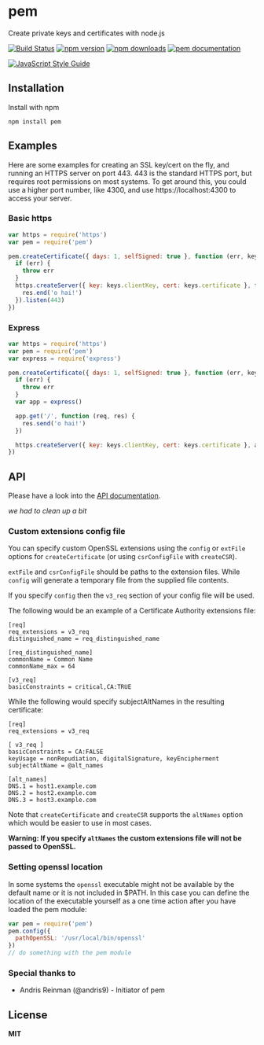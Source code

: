 pem
===

Create private keys and certificates with node.js

[![Build Status](https://secure.travis-ci.org/Dexus/pem.png)](http://travis-ci.org/Dexus/pem) [![npm version](https://badge.fury.io/js/pem.svg)](http://badge.fury.io/js/pem) [![npm downloads](https://img.shields.io/npm/dt/pem.svg)](https://www.npmjs.com/package/pem) [![pem documentation](https://img.shields.io/badge/pem-documentation-0099ff.svg?style=flat)](https://dexus.github.io/pem/jsdoc/)

[![JavaScript Style Guide](https://cdn.rawgit.com/standard/standard/master/badge.svg)](https://github.com/standard/standard)

## Installation

Install with npm

    npm install pem

## Examples

Here are some examples for creating an SSL key/cert on the fly, and running an HTTPS server on port 443.  443 is the standard HTTPS port, but requires root permissions on most systems.  To get around this, you could use a higher port number, like 4300, and use https://localhost:4300 to access your server.

### Basic https
```javascript
var https = require('https')
var pem = require('pem')

pem.createCertificate({ days: 1, selfSigned: true }, function (err, keys) {
  if (err) {
    throw err
  }
  https.createServer({ key: keys.clientKey, cert: keys.certificate }, function (req, res) {
    res.end('o hai!')
  }).listen(443)
})
```

###  Express
```javascript
var https = require('https')
var pem = require('pem')
var express = require('express')

pem.createCertificate({ days: 1, selfSigned: true }, function (err, keys) {
  if (err) {
    throw err
  }
  var app = express()

  app.get('/', function (req, res) {
    res.send('o hai!')
  })

  https.createServer({ key: keys.clientKey, cert: keys.certificate }, app).listen(443)
})
```

## API
Please have a look into the [API documentation](https://dexus.github.io/pem/jsdoc/).

_we had to clean up a bit_
<!--
### Create a dhparam key

Use `createDhparam` for creating dhparam keys

    pem.createDhparam(keyBitsize, callback)

Where

  * **keyBitsize** is an optional size of the key, defaults to 512 (bit)
  * **callback** is a callback function with an error object and `{dhparam}`

### Create a ecparam key

Use `createEcparam` for creating ecparam keys

    pem.createEcparam(keyName, callback)

Where

  * **keyName** is an optional name of the key curves name, defaults to secp256k1
  * **callback** is a callback function with an error object and `{ecparam}`

### Create a private key

Use `createPrivateKey` for creating private keys

    pem.createPrivateKey(keyBitsize, [options,] callback)

Where

  * **keyBitsize** is an optional size of the key, defaults to 2048 (bit)
  * **options** is an optional object of the cipher and password (both required for encryption), defaults {cipher:'',password:''}
  (ciphers:["aes128", "aes192", "aes256", "camellia128", "camellia192", "camellia256", "des", "des3", "idea"])
  * **callback** is a callback function with an error object and `{key}`

### Create a Certificate Signing Request

Use `createCSR` for creating certificate signing requests

    pem.createCSR(options, callback)

Where

  * **options** is an optional options object
  * **callback** is a callback function with an error object and `{csr, clientKey}`

Possible options are the following

  * **clientKey** is an optional client key to use
  * **clientKeyPassword** the optional password for `clientKey`
  * **keyBitsize** - if `clientKey` is undefined, bit size to use for generating a new key (defaults to 2048)
  * **hash** is a hash function to use (either `md5`, `sha1` or `sha256`, defaults to `sha256`)
  * **country** is a CSR country field
  * **state** is a CSR state field
  * **locality** is a CSR locality field
  * **organization** is a CSR organization field
  * **organizationUnit** is a CSR organizational unit field
  * **commonName** is a CSR common name field (defaults to `localhost`)
  * **altNames** is a list (`Array`) of subjectAltNames in the subjectAltName field (optional)
  * **emailAddress** is a CSR email address field
  * **csrConfigFile** is a CSR config file

### Create a certificate

Use `createCertificate` for creating private keys

    pem.createCertificate(options, callback)

Where

  * **options** is an optional options object
  * **callback** is a callback function with an error object and `{certificate, csr, clientKey, serviceKey}`

Possible options include all the options for `createCSR` - in case `csr` parameter is not defined and a new
CSR needs to be generated.

In addition, possible options are the following

  * **serviceKey** is a private key for signing the certificate, if not defined a new one is generated
  * **serviceKeyPassword** Password of the service key
  * **serviceCertificate** is the optional certificate for the `serviceKey`
  * **serial** is the unique serial number for the signed certificate, required if `serviceCertificate` is defined
  * **selfSigned** - if set to true and `serviceKey` is not defined, use `clientKey` for signing
  * **csr** is a CSR for the certificate, if not defined a new one is generated
  * **days** is the certificate expire time in days
  * **extFile** extension config file - **without** `-extensions v3_req`
  * **config** extension config file - **with** `-extensions v3_req`

### Export a public key

Use `getPublicKey` for exporting a public key from a private key, CSR or certificate

    pem.getPublicKey(certificate, callback)

Where

  * **certificate** is a PEM encoded private key, CSR or certificate
  * **callback** is a callback function with an error object and `{publicKey}`

### Read certificate info

Use `readCertificateInfo` for reading subject data from a certificate or a CSR

    pem.readCertificateInfo(certificate, callback)

Where

  * **certificate** is a PEM encoded CSR or a certificate
  * **callback** is a callback function with an error object and `{serial, country, state, locality, organization, organizationUnit, commonName, emailAddress, validity{start, end}, san{dns, ip, email}?, issuer{country, state, locality, organization, organizationUnit}, signatureAlgorithm, publicKeyAlgorithm, publicKeySize }`

? *san* is only present if the CSR or certificate has SAN entries.

*signatureAlgorithm, publicKeyAlgorithm and publicKeySize* only available if supportet and can parsed form openssl output

### Get fingerprint

Use `getFingerprint` to get the default SHA1 fingerprint for a certificate

    pem.getFingerprint(certificate, [hash], callback)

Where

  * **certificate** is a PEM encoded certificate
  * **hash** is a hash function to use (either `md5`, `sha1` or `sha256`, defaults to `sha1`)
  * **callback** is a callback function with an error object and `{fingerprint}`

### Get modulus

Use `getModulus` to get the modulus for a certificate, a CSR or a private key. Modulus can be useful to check that a Private Key Matches a Certificate

    pem.getModulus(certificate, [password], [hash], callback)

Where

  * **certificate** is a PEM encoded certificate, CSR or private key
  * **password** is an optional passphrase for passpharse protected certificates
  * **hash** is an optional hash function to use (up to now `md5` supported) (default: none)
  * **callback** is a callback function with an error object and `{modulus}`

### Get DH parameter information

Use `getDhparamInfo` to get the size and prime of DH parameters.

    pem.getDhparamInfo(dhparam, callback)

Where

  * **dhparam** is a PEM encoded DH parameters string
  * **callback** is a callback function with an error object and `{size, prime}`


### Export to a PKCS12 keystore

Use `createPkcs12` to export a certificate, the private key and optionally any signing or intermediate CA certificates to a PKCS12 keystore.

	pem.createPkcs12(clientKey, certificate, p12Password, [options], callback)

Where

* **clientKey** is a PEM encoded private key
* **certificate** is a PEM encoded certificate
* **p12Password** is the password of the exported keystore
* **options** is an optional options object with `cipher`, (one of "aes128", "aes192", "aes256", "camellia128", "camellia192", "camellia256", "des", "des3" or "idea"), `clientKeyPassword` and `certFiles` (an array of additional certificates to include - e.g. CA certificates)
* **callback** is a callback function with an error object and `{pkcs12}` (binary)

### Read a PKCS12 keystore

Use `readPkcs12` to read a certificate, private key and CA certificates from a PKCS12 keystore.

	pem.readPkcs12(bufferOrPath, [options], callback)

Where

* **bufferOrPath** is a PKCS12 keystore as a [Buffer](https://nodejs.org/api/buffer.html) or the path to a file
* **options** is an optional options object with `clientKeyPassword` which will be used to encrypt the stored key and `p12Password` which will be used to open the keystore
* **callback** is a callback function with an error object and `{key: String, cert: String, ca: Array}`

### Check a PKCS12 keystore

Use `checkPkcs12` to check a PKCS12 keystore.

	pem.checkPkcs12(bufferOrPath, [passphrase], callback)

Where

* **bufferOrPath** is a PKCS12 keystore as a [Buffer](https://nodejs.org/api/buffer.html) or the path to a file
* **passphrase** is an optional passphrase which will be used to open the keystore
* **callback** is a callback function with an error object and a boolean as arguments

### Verify a certificate signing chain

Use `verifySigningChain` to assert that a given certificate has a valid signing chain.

    pem.verifySigningChain(certificate, ca, callback)

Where

* **certificate** is a PEM encoded certificate string
* **ca** is a PEM encoded CA certificate string or an array of certificate strings
* **callback** is a callback function with an error object and a boolean as arguments

### Check a certificate file

Use `checkCertificate` to check / verify consistency of a certificate.

    pem.checkCertificate(certificate, callback)

Where

* **certificate** is a PEM encoded certificate string
* **callback** is a callback function with an error object and a boolean as arguments
-->

### Custom extensions config file

You can specify custom OpenSSL extensions using the `config` or `extFile` options for `createCertificate` (or using `csrConfigFile` with `createCSR`).

`extFile` and `csrConfigFile` should be paths to the extension files. While `config` will generate a temporary file from the supplied file contents.

If you specify `config` then the `v3_req` section of your config file will be used.

The following would be an example of a Certificate Authority extensions file:

    [req]
    req_extensions = v3_req
    distinguished_name = req_distinguished_name

    [req_distinguished_name]
    commonName = Common Name
    commonName_max = 64

    [v3_req]
    basicConstraints = critical,CA:TRUE

While the following would specify subjectAltNames in the resulting certificate:

    [req]
    req_extensions = v3_req

    [ v3_req ]
    basicConstraints = CA:FALSE
    keyUsage = nonRepudiation, digitalSignature, keyEncipherment
    subjectAltName = @alt_names

    [alt_names]
    DNS.1 = host1.example.com
    DNS.2 = host2.example.com
    DNS.3 = host3.example.com

Note that `createCertificate` and `createCSR` supports the `altNames` option which would be easier to use in most cases.

**Warning: If you specify `altNames` the custom extensions file will not be passed to OpenSSL.**

### Setting openssl location

In some systems the `openssl` executable might not be available by the default name or it is not included in $PATH. In this case you can define the location of the executable yourself as a one time action after you have loaded the pem module:

```javascript
var pem = require('pem')
pem.config({
  pathOpenSSL: '/usr/local/bin/openssl'
})
// do something with the pem module
```

### Special thanks to

- Andris Reinman (@andris9) - Initiator of pem

## License

**MIT**
